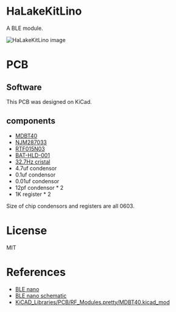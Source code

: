 # HaLakeKitLino
A BLE module.

![HaLakeKitLino image](/kicad/docs/halakekit_lino_front.png)

# PCB
## Software
This PCB was designed on KiCad.

## components
- [MDBT40](http://www.tinyosshop.com/index.php?route=product/product&product_id=970)
- [NJM287033](http://akizukidenshi.com/catalog/g/gI-10393/)
- [RTF015N03](http://akizukidenshi.com/catalog/g/gI-05959/)
- [BAT-HLD-001](http://www.digikey.jp/product-detail/ja/linx-technologies-inc/BAT-HLD-001-TR/BAT-HLD-001-TRCT-ND/5803803)
- [32.7Hz cristal](http://akizukidenshi.com/catalog/g/gP-07195/)
- 4.7uf condensor
- 0.1uf condensor
- 0.01uf condensor
- 12pf condensor * 2
- 1K register * 2

Size of chip condensors and registers are all 0603.

# License
MIT

# References
- [BLE nano](http://redbearlab.com/blenano/)
- [BLE nano schematic](https://github.com/RedBearLab/BLENano/tree/master/PCB)
- [KiCAD_Libraries/PCB/RF_Modules.pretty/MDBT40.kicad_mod](https://github.com/CascoLogix/KiCAD_Libraries/blob/master/PCB/RF_Modules.pretty/MDBT40.kicad_mod)
